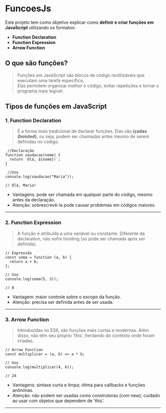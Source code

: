 # FuncoesJs

Este projeto tem como objetivo explicar como **definir e criar funções em JavaScript** utilizando os formatos:

- **Function Declaration**
- **Function Expression**
- **Arrow Function**

## O que são funções?
>Funções em JavaScript são blocos de código reutilizáveis que executam uma tarefa específica.  
>Elas permitem organizar melhor o código, evitar repetições e tornar o programa mais legível.

## Tipos de funções em JavaScript

 ### 1. Function Declaration
>É a forma mais tradicional de declarar funções.
>Elas são **içadas (hoisted)**, ou seja, podem ser chamadas antes mesmo de serem definidas no código.

```
 //Declaração
function saudacao(nome) {
  return `Olá, ${nome}!`;
}

 //Uso
console.log(saudacao("Maria"));

// Olá, Maria!
```

- Vantagens: pode ser chamada em qualquer parte do código, mesmo antes da declaração.  
- Atenção: sobrescrevê-la pode causar problemas em códigos maiores.
***

 ### 2. Function Expression
>A função é atribuída a uma variável ou constante.
>Diferente da declaration, não sofre hoisting (só pode ser chamada após ser definida).

```
// Expressão
const soma = function (a, b) {
  return a + b;
};

// Uso
console.log(soma(5, 3));

// 8
```

- Vantagem: maior controle sobre o escopo da função.  
- Atenção: precisa ser definida antes de ser usada.
***

 ### 3. Arrow Function
>Introduzidas no ES6, são funções mais curtas e modernas.
>Além disso, não têm seu próprio 'this', herdando do contexto onde foram criadas.

```
// Arrow Function
const multiplicar = (a, b) => a * b;

// Uso
console.log(multiplicar(4, 6));

// 24
````

- Vantagens: sintaxe curta e limpa; ótima para callbacks e funções anônimas.  
- Atenção: não podem ser usadas como construtoras (com new); cuidado ao usar com objetos que dependem de 'this'.
***
